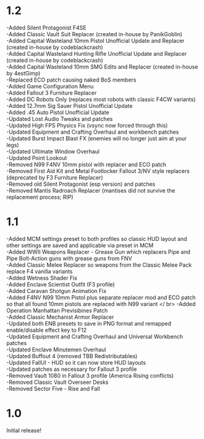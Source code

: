 # 1.2

  -Added Silent Protagonist F4SE <br />
  -Added Classic Vault Suit Replacer (created in-house by PanikGoblin) <br />
  -Added Capital Wasteland 10mm Pistol Unofficial Update and Replacer (created in-house by codeblackcrash) <br />
  -Added Capital Wasteland Hunting Rifle Unofficial Update and Replacer (created in-house by codeblackcrash) <br />
  -Added Capital Wasteland 10mm SMG Edits and Replacer (created in-house by 4estGimp) <br />
  -Replaced ECO patch causing naked BoS members <br />
  -Added Game Configuration Menu <br />
  -Added Fallout 3 Furniture Replacer <br />
  -Added DC Robots Only (replaces most robots with classic F4CW variants) <br />
  -Added 12.7mm Sig Sauer Pistol Unofficial Update <br />
  -Added .45 Auto Pistol Unofficial Update <br />
  -Updated Lost Audio Tweaks and patches <br />
  -Updated High FPS Physics Fix (vsync now forced through this) <br />
  -Updated Equipment and Crafting Overhaul and workbench patches <br />
  -Updated Burst Impact Blast FX (enemies will no longer just aim at your legs) <br />
  -Updated Ultimate Window Overhaul <br />
  -Updated Point Lookout <br />
  -Removed N99 F4NV 10mm pistol with replacer and ECO patch <br />
  -Removed First Aid Kit and Metal Footlocker Fallout 3/NV style replacers (deprecated by F3 Furniture Replacer) <br />
  -Removed old Silent Protagonist (esp version) and patches <br />
  -Removed Mantis Radroach Replacer (mantises did not survive the replacement process; RIP)

# 1.1

  -Added MCM settings preset to both profiles so classic HUD layout and other settings are saved and applicable via preset in MCM <br />
  -Added WWII Weapons Replacer - Grease Gun which replacers Pipe and Pipe Bolt-Action guns with grease guns from FNV <br />
  -Added Classic Melee Replacer so weapons from the Classic Melee Pack replace F4 vanilla variants <br />
  -Added Wetness Shader Fix <br />
  -Added Enclave Scientist Outfit (F3 profile) <br />
  -Added Caravan Shotgun Animation Fix <br />
  -Added F4NV N99 10mm Pistol plus separate replacer mod and ECO patch so that all found 10mm pistols are replaced with N99 variant </ br>
  -Added Operation Manhattan Previsibines Patch <br />
  -Added Classic Mechanist Armor Replacer <br />
  -Updated both ENB presets to save in PNG format and remapped enable/disable effect key to F12 <br />
  -Updated Equipment and Crafting Overhaul and Universal Workbench patches <br />
  -Updated Enclave Minutemen Overhaul <br />
  -Updated Buffout 4 (removed TBB Redistributables) <br />
  -Updated FallUI - HUD so it can now store HUD layouts <br />
  -Updated patches as necessary for Fallout 3 profile <br />
  -Removed Vault 1080 in Fallout 3 profile (America Rising conflicts) <br />
  -Removed Classic Vault Overseer Desks <br />
  -Removed Sector Five - Rise and Fall

# 1.0

Initial release!
